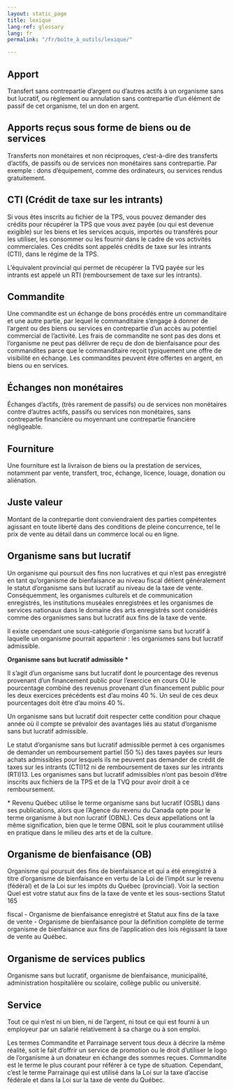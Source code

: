 ```yaml
---
layout: static_page
title: lexique
lang-ref: glossary
lang: fr
permalink: "/fr/boîte_à_outils/lexique/"

---
```

## Apport

Transfert sans contrepartie d’argent ou d’autres actifs à un organisme sans but lucratif, ou règlement ou annulation sans contrepartie d’un élément de passif de cet organisme, tel un don en argent.

## Apports reçus sous forme de biens ou de services

Transferts non monétaires et non réciproques, c’est-à-dire des transferts d’actifs, de passifs ou de services non monétaires sans contrepartie. Par exemple : dons d’équipement, comme des ordinateurs, ou services rendus gratuitement.

## CTI (Crédit de taxe sur les intrants)

Si vous êtes inscrits au fichier de la TPS, vous pouvez demander des crédits pour récupérer la TPS que vous avez payée (ou qui est devenue exigible) sur les biens et les services acquis, importés ou transférés pour les utiliser, les consommer ou les fournir dans le cadre de vos activités commerciales. Ces crédits sont appelés crédits de taxe sur les intrants (CTI), dans le régime de la TPS.

L’équivalent provincial qui permet de récupérer la TVQ payée sur les intrants est appelé un RTI (remboursement de taxe sur les intrants).

## Commandite

Une commandite est un échange de bons procédés entre un commanditaire et une autre partie, par lequel le commanditaire s’engage à donner de l’argent ou des biens ou services en contrepartie d’un accès au potentiel commercial de l’activité. Les frais de commandite ne sont pas des dons et l’organisme ne peut pas délivrer de reçu de don de bienfaisance pour des commandites parce que le commanditaire reçoit typiquement une offre de visibilité en échange. Les commandites peuvent être offertes en argent, en biens ou en services.

## Échanges non monétaires

Échanges d’actifs, (très rarement de passifs) ou de services non monétaires contre d’autres actifs, passifs ou services non monétaires, sans contrepartie financière ou moyennant une contrepartie financière négligeable.

## Fourniture

Une fourniture est la livraison de biens ou la prestation de services, notamment par vente, transfert, troc, échange, licence, louage, donation ou aliénation.

## Juste valeur

Montant de la contrepartie dont conviendraient des parties compétentes agissant en toute liberté dans des conditions de pleine concurrence, tel le prix de vente au détail dans un commerce local ou en ligne.

## Organisme sans but lucratif

Un organisme qui poursuit des fins non lucratives et qui n’est pas enregistré en tant qu’organisme de bienfaisance au niveau fiscal détient généralement le statut d’organisme sans but lucratif au niveau de la taxe de vente. Conséquemment, les organismes culturels et de communication enregistrés, les institutions muséales enregistrées et les organismes de services nationaux dans le domaine des arts enregistrés sont considérés comme des organismes sans but lucratif aux fins de la taxe de vente.

Il existe cependant une sous-catégorie d’organisme sans but lucratif à laquelle un organisme pourrait appartenir : les organismes sans but lucratif admissible.

__Organisme sans but lucratif admissible *__

Il s’agit d’un organisme sans but lucratif dont le pourcentage des revenus provenant d’un financement public pour l’exercice en cours OU le pourcentage combiné des revenus provenant d’un financement public pour les deux exercices précédents est d’au moins 40 %. Un seul de ces deux pourcentages doit être d’au moins 40 %.

Un organisme sans but lucratif doit respecter cette condition pour chaque année où il compte se prévaloir des avantages liés au statut d’organisme sans but lucratif admissible.

Le statut d’organisme sans but lucratif admissible permet à ces organismes de demander un remboursement partiel (50 %) des taxes payées sur leurs achats admissibles pour lesquels ils ne peuvent pas demander de crédit de taxes sur les intrants (CTI)12 ni de remboursement de taxes sur les intrants (RTI)13. Les organismes sans but lucratif admissibles n’ont pas besoin d’être inscrits aux fichiers de la TPS et de la TVQ pour avoir droit à ce remboursement.

\* Revenu Québec utilise le terme organisme sans but lucratif (OSBL) dans ses publications, alors que l’Agence du revenu du Canada opte pour le terme organisme à but non lucratif (OBNL). Ces deux appellations ont la même signification, bien que le terme OBNL soit le plus couramment utilisé en pratique dans le milieu des arts et de la culture.

## Organisme de bienfaisance (OB)

Organisme qui poursuit des fins de bienfaisance et qui a été enregistré à titre d’organisme de bienfaisance en vertu de la Loi de l’impôt sur le revenu (fédéral) et de la Loi sur les impôts du Québec (provincial). Voir la section Quel est votre statut aux fins de la taxe de vente et les sous-sections Statut 165

fiscal - Organisme de bienfaisance enregistré et Statut aux fins de la taxe de vente - Organisme de bienfaisance pour la définition complète de terme organisme de bienfaisance aux fins de l’application des lois régissant la taxe de vente au Québec.

## Organisme de services publics

Organisme sans but lucratif, organisme de bienfaisance, municipalité, administration hospitalière ou scolaire, collège public ou université.

## Service

Tout ce qui n’est ni un bien, ni de l’argent, ni tout ce qui est fourni à un employeur par un salarié relativement à sa charge ou à son emploi.

Les termes Commandite et Parrainage servent tous deux à décrire la même réalité, soit le fait d’offrir un service de promotion ou le droit d’utiliser le logo de l’organisme à un donateur en échange des sommes reçues. Commandite est le terme le plus courant pour référer à ce type de situation. Cependant, c’est le terme Parrainage qui est utilisé dans la Loi sur la taxe d’accise fédérale et dans la Loi sur la taxe de vente du Québec.